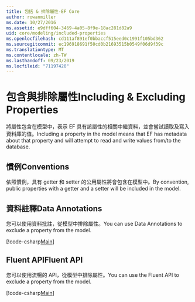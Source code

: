 ```yaml
---
title: 包括 & 排除屬性-EF Core
author: rowanmiller
ms.date: 10/27/2016
ms.assetid: e9dff604-3469-4a05-8f9e-18ac281d82a9
uid: core/modeling/included-properties
ms.openlocfilehash: cd111af891ef0bbaccf515eed0c1991f105bd362
ms.sourcegitcommit: ec196918691f50cd0b21693515b0549f06d9f39c
ms.translationtype: MT
ms.contentlocale: zh-TW
ms.lasthandoff: 09/23/2019
ms.locfileid: "71197420"
---
```

# <a name="including--excluding-properties"></a><span data-ttu-id="34f3b-102">包含與排除屬性</span><span class="sxs-lookup"><span data-stu-id="34f3b-102">Including & Excluding Properties</span></span>

<span data-ttu-id="34f3b-103">將屬性包含在模型中，表示 EF 具有該屬性的相關中繼資料，並會嘗試讀取及寫入資料庫的值。</span><span class="sxs-lookup"><span data-stu-id="34f3b-103">Including a property in the model means that EF has metadata about that property and will attempt to read and write values from/to the database.</span></span>

## <a name="conventions"></a><span data-ttu-id="34f3b-104">慣例</span><span class="sxs-lookup"><span data-stu-id="34f3b-104">Conventions</span></span>

<span data-ttu-id="34f3b-105">依照慣例，具有 getter 和 setter 的公用屬性將會包含在模型中。</span><span class="sxs-lookup"><span data-stu-id="34f3b-105">By convention, public properties with a getter and a setter will be included in the model.</span></span>

## <a name="data-annotations"></a><span data-ttu-id="34f3b-106">資料註釋</span><span class="sxs-lookup"><span data-stu-id="34f3b-106">Data Annotations</span></span>

<span data-ttu-id="34f3b-107">您可以使用資料批註，從模型中排除屬性。</span><span class="sxs-lookup"><span data-stu-id="34f3b-107">You can use Data Annotations to exclude a property from the model.</span></span>

[!code-csharp[Main](../../../samples/core/Modeling/DataAnnotations/IgnoreProperty.cs?highlight=17)]

## <a name="fluent-api"></a><span data-ttu-id="34f3b-108">Fluent API</span><span class="sxs-lookup"><span data-stu-id="34f3b-108">Fluent API</span></span>

<span data-ttu-id="34f3b-109">您可以使用流暢的 API，從模型中排除屬性。</span><span class="sxs-lookup"><span data-stu-id="34f3b-109">You can use the Fluent API to exclude a property from the model.</span></span>

[!code-csharp[Main](../../../samples/core/Modeling/FluentAPI/IgnoreProperty.cs?highlight=12,13)]
